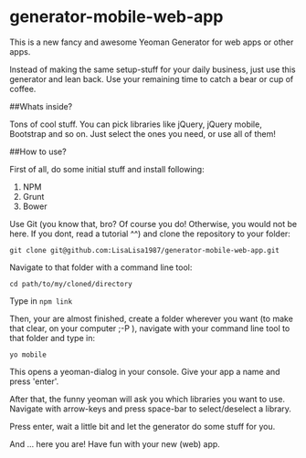 generator-mobile-web-app
========================

This is a new fancy and awesome Yeoman Generator for web apps or other apps. 

Instead of making the same setup-stuff for your daily business, just use this generator and lean back. Use your remaining time to catch a bear or cup of coffee.


##Whats inside?

Tons of cool stuff. You can pick libraries like jQuery, jQuery mobile, Bootstrap and so on. Just select the ones you need, or use all of them!


##How to use?

First of all, do some initial stuff and install following:

1. NPM
2. Grunt
3. Bower

Use Git (you know that, bro? Of course you do! Otherwise, you would not be here. If you dont, read a tutorial ^^) and clone the repository to your folder:

`git clone git@github.com:LisaLisa1987/generator-mobile-web-app.git`

Navigate to that folder with a command line tool:

`cd path/to/my/cloned/directory`

Type in 
`npm link`

Then, your are almost finished, create a folder wherever you want (to make that clear, on your computer ;-P ), navigate with your command line tool to that folder and type in:

`yo mobile` 

This opens a yeoman-dialog in your console. 
Give your app a name and press 'enter'.

After that, the funny yeoman will ask you which libraries you want to use. Navigate with arrow-keys and press space-bar to select/deselect a library.

Press enter, wait a little bit and let the generator do some stuff for you.

And ... here you are! Have fun with your new (web) app.